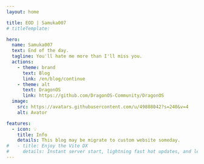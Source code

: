 ```yaml
---
layout: home

title: EOD | Samuka007
# titleTemplate: 

hero:
  name: Samuka007
  text: End of the day.
  tagline: You'll hate me more than I'll miss you.
  actions:
    - theme: brand
      text: Blog
      link: /en/blog/continue
    - theme: alt
      text: DragonOS
      link: https://github.com/DragonOS-Community/DragonOS
  image:
    src: https://avatars.githubusercontent.com/u/49808042?s=240&v=4
    alt: Avator

features:
  - icon: 💡
    title: Info
    details: This blog may be migrate to custom website someday.
#   - title: Enjoy the Vite DX
#     details: Instant server start, lightning fast hot updates, and leverage Vite ecosystem plugins.
---
```

